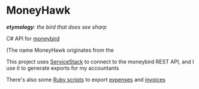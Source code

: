 MoneyHawk
==========
***etymology**: the bird that does see sharp*

C# API for [moneybird](http://www.moneybird.nl)

(The name MoneyHawk originates from the 

This project uses [ServiceStack](https://servicestack.net/) to connect to the moneybird REST API, and I use it to generate exports for my accountants

There's also some [Ruby scripts](/zidad/money-hawk/blob/master/MoneyGem) to export [expenses](/zidad/money-hawk/blob/master/MoneyGem/MoneyHawk/incoming_invoice_download.rb) and [invoices](https://github.com/zidad/money-hawk/blob/master/MoneyGem/MoneyHawk/invoice_download.rb)